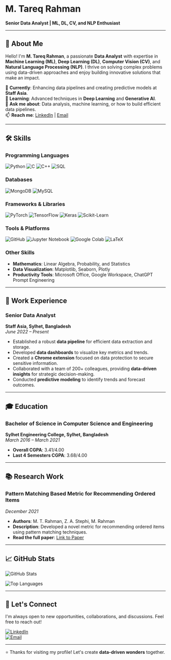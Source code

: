# M. Tareq Rahman  
**Senior Data Analyst | ML, DL, CV, and NLP Enthusiast**  

---

## 👋 About Me  
Hello! I'm **M. Tareq Rahman**, a passionate **Data Analyst** with expertise in **Machine Learning (ML)**, **Deep Learning (DL)**, **Computer Vision (CV)**, and **Natural Language Processing (NLP)**. I thrive on solving complex problems using data-driven approaches and enjoy building innovative solutions that make an impact.  

🔭 **Currently**: Enhancing data pipelines and creating predictive models at **Staff Asia**.  
🌱 **Learning**: Advanced techniques in **Deep Learning** and **Generative AI**.  
💬 **Ask me about**: Data analysis, machine learning, or how to build efficient data pipelines.  
📫 **Reach me**: [LinkedIn](https://linkedin.com/in/yourprofile) | [Email](mailto:youremail@example.com)  

---

## 🛠️ Skills  

### **Programming Languages**  
![Python](https://img.shields.io/badge/Python-3776AB?style=for-the-badge&logo=python&logoColor=white)
![C](https://img.shields.io/badge/C-A8B9CC?style=for-the-badge&logo=c&logoColor=white)
![C++](https://img.shields.io/badge/C%2B%2B-00599C?style=for-the-badge&logo=c%2B%2B&logoColor=white)
![SQL](https://img.shields.io/badge/SQL-4479A1?style=for-the-badge&logo=mysql&logoColor=white)

### **Databases**  
![MongoDB](https://img.shields.io/badge/MongoDB-47A248?style=for-the-badge&logo=mongodb&logoColor=white)
![MySQL](https://img.shields.io/badge/MySQL-4479A1?style=for-the-badge&logo=mysql&logoColor=white)

### **Frameworks & Libraries**  
![PyTorch](https://img.shields.io/badge/PyTorch-EE4C2C?style=for-the-badge&logo=pytorch&logoColor=white)
![TensorFlow](https://img.shields.io/badge/TensorFlow-FF6F00?style=for-the-badge&logo=tensorflow&logoColor=white)
![Keras](https://img.shields.io/badge/Keras-D00000?style=for-the-badge&logo=keras&logoColor=white)
![Scikit-Learn](https://img.shields.io/badge/Scikit_Learn-F7931E?style=for-the-badge&logo=scikit-learn&logoColor=white)

### **Tools & Platforms**  
![GitHub](https://img.shields.io/badge/GitHub-181717?style=for-the-badge&logo=github&logoColor=white)
![Jupyter Notebook](https://img.shields.io/badge/Jupyter-F37626?style=for-the-badge&logo=jupyter&logoColor=white)
![Google Colab](https://img.shields.io/badge/Google_Colab-F9AB00?style=for-the-badge&logo=google-colab&logoColor=white)
![LaTeX](https://img.shields.io/badge/LaTeX-008080?style=for-the-badge&logo=latex&logoColor=white)

### **Other Skills**  
- **Mathematics**: Linear Algebra, Probability, and Statistics  
- **Data Visualization**: Matplotlib, Seaborn, Plotly  
- **Productivity Tools**: Microsoft Office, Google Workspace, ChatGPT Prompt Engineering  

---

## 💼 Work Experience  

### **Senior Data Analyst**  
**Staff Asia, Sylhet, Bangladesh**  
*June 2022 – Present*  
- Established a robust **data pipeline** for efficient data extraction and storage.  
- Developed **data dashboards** to visualize key metrics and trends.  
- Created a **Chrome extension** focused on data protection to secure sensitive information.  
- Collaborated with a team of 200+ colleagues, providing **data-driven insights** for strategic decision-making.  
- Conducted **predictive modeling** to identify trends and forecast outcomes.  

---

## 🎓 Education  

### **Bachelor of Science in Computer Science and Engineering**  
**Sylhet Engineering College, Sylhet, Bangladesh**  
*March 2016 – March 2021*  
- **Overall CGPA**: 3.41/4.00  
- **Last 4 Semesters CGPA**: 3.68/4.00  

---

## 📚 Research Work  

### **Pattern Matching Based Metric for Recommending Ordered Items**  
*December 2021*  
- **Authors**: M. T. Rahman, Z. A. Stephi, M. Rahman  
- **Description**: Developed a novel metric for recommending ordered items using pattern matching techniques.  
- **Read the full paper**: [Link to Paper](#)  

---

## 📈 GitHub Stats  

![GitHub Stats](https://github-readme-stats.vercel.app/api?username=yourusername&show_icons=true&theme=radical)  

![Top Languages](https://github-readme-stats.vercel.app/api/top-langs/?username=yourusername&layout=compact&theme=radical)  

---

## 🤝 Let's Connect  
I'm always open to new opportunities, collaborations, and discussions. Feel free to reach out!  

[![LinkedIn](https://img.shields.io/badge/LinkedIn-0A66C2?style=for-the-badge&logo=linkedin&logoColor=white)](https://linkedin.com/in/yourprofile)  
[![Email](https://img.shields.io/badge/Email-D14836?style=for-the-badge&logo=gmail&logoColor=white)](mailto:youremail@example.com)  

---

⭐️ Thanks for visiting my profile! Let's create **data-driven wonders** together.  
